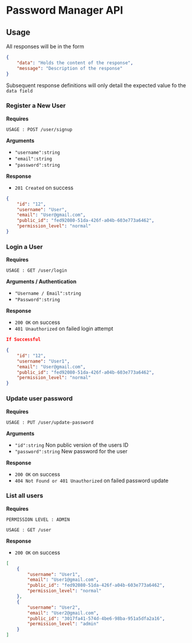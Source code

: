 # Password Manager API

## Usage

All responses will be in the form

```json
{
    "data": "Holds the content of the response",
    "message": "Description of the response"
}
```

Subsequent response definitions will only detail the expected value fo the `data field`

### Register a New User

**Requires**

`USAGE : POST /user/signup`

**Arguments**

- `"username":string`
- `"email":string`
- `"password":string`

**Response**

- `201 Created` on success

```json
{
    "id": "12",
    "username": "User",
    "email": "User@gmail.com",
    "public_id": "fed92080-51da-426f-a04b-603e773a6462",
    "permission_level": "normal"
}
```

### Login a User

**Requires**

`USAGE : GET /user/login`

**Arguments / Authentication**

- `"Username / Email":string`
- `"Password":string`

**Response**

- `200 OK` on success
- `401 Unauthorized` on failed login attempt

```json
If Successful

{
    "id": "12",
    "username": "User1",
    "email": "User@gmail.com",
    "public_id": "fed92080-51da-426f-a04b-603e773a6462",
    "permission_level": "normal"
}
```

### Update user password

**Requires**

`USAGE : PUT /user/update-password`

**Arguments**

- `"id":string` Non public version of the users ID
- `"password":string` New password for the user

**Response**

- `200 OK` on success
- `404 Not Found or 401 Unauthorized` on failed password update

### List all users

**Requires**

`PERMISSION LEVEL : ADMIN`

`USAGE : GET /user`

**Response**

- `200 OK` on success

```json
[
    {
        "username": "User1",
        "email": "User1@gmail.com",
        "public_id": "fed92080-51da-426f-a04b-603e773a6462",
        "permission_level": "normal"
    },
    {
        "username": "User2",
        "email": "User2@gmail.com",
        "public_id": "3017fa41-574d-4be6-98ba-951a5dfa2a16",
        "permission_level": "admin"
    }
]
```